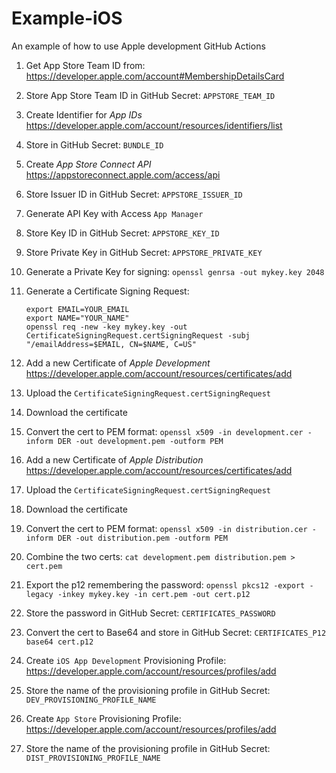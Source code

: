 # Example-iOS
An example of how to use Apple development GitHub Actions

1. Get App Store Team ID from: https://developer.apple.com/account#MembershipDetailsCard
2. Store App Store Team ID in GitHub Secret: `APPSTORE_TEAM_ID`
1. Create Identifier for *App IDs* https://developer.apple.com/account/resources/identifiers/list
1. Store in GitHub Secret: `BUNDLE_ID`
1. Create *App Store Connect API* https://appstoreconnect.apple.com/access/api
1. Store Issuer ID in GitHub Secret: `APPSTORE_ISSUER_ID`
1. Generate API Key with Access `App Manager`
1. Store Key ID in GitHub Secret: `APPSTORE_KEY_ID`
1. Store Private Key in GitHub Secret: `APPSTORE_PRIVATE_KEY`

1. Generate a Private Key for signing:
    `openssl genrsa -out mykey.key 2048`
1. Generate a Certificate Signing Request:
    ```
    export EMAIL=YOUR_EMAIL
    export NAME="YOUR_NAME"
    openssl req -new -key mykey.key -out CertificateSigningRequest.certSigningRequest -subj "/emailAddress=$EMAIL, CN=$NAME, C=US"
    ```
1. Add a new Certificate of *Apple Development* https://developer.apple.com/account/resources/certificates/add
1. Upload the `CertificateSigningRequest.certSigningRequest`
1. Download the certificate
1. Convert the cert to PEM format:
    `openssl x509 -in development.cer -inform DER -out development.pem -outform PEM`
1. Add a new Certificate of *Apple Distribution* https://developer.apple.com/account/resources/certificates/add
1. Upload the `CertificateSigningRequest.certSigningRequest`
1. Download the certificate
1. Convert the cert to PEM format:
   `openssl x509 -in distribution.cer -inform DER -out distribution.pem -outform PEM`
1. Combine the two certs:
    `cat development.pem distribution.pem > cert.pem`
1. Export the p12 remembering the password:
   `openssl pkcs12 -export -legacy -inkey mykey.key -in cert.pem -out cert.p12`
1. Store the password in GitHub Secret: `CERTIFICATES_PASSWORD`
1. Convert the cert to Base64 and store in GitHub Secret: `CERTIFICATES_P12`
    `base64 cert.p12`
1. Create `iOS App Development` Provisioning Profile: https://developer.apple.com/account/resources/profiles/add
1. Store the name of the provisioning profile in GitHub Secret: `DEV_PROVISIONING_PROFILE_NAME`
1. Create `App Store` Provisioning Profile: https://developer.apple.com/account/resources/profiles/add
1. Store the name of the provisioning profile in GitHub Secret: `DIST_PROVISIONING_PROFILE_NAME`
